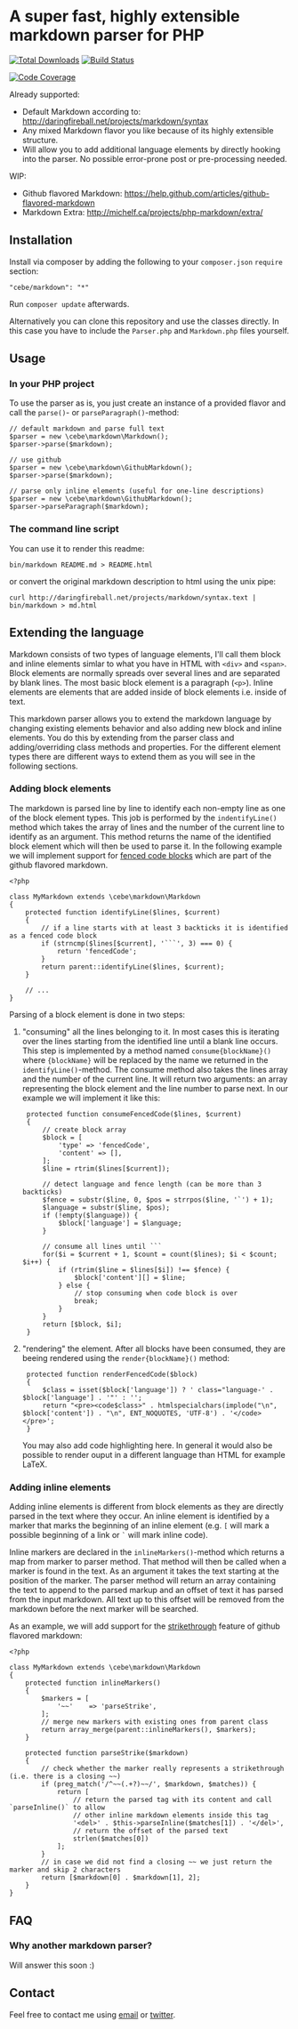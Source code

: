 A super fast, highly extensible markdown parser for PHP
=======================================================

[![Total Downloads](https://poser.pugx.org/cebe/markdown/downloads.png)](https://packagist.org/packages/cebe/markdown)
[![Build Status](https://secure.travis-ci.org/cebe/markdown.png)](http://travis-ci.org/cebe/markdown)
<!-- [![Scrutinizer Quality Score](https://scrutinizer-ci.com/g/cebe/markdown/badges/quality-score.png?s=17448ca4d140429fd687c58ff747baeb6568d528)](https://scrutinizer-ci.com/g/cebe/markdown/) -->
[![Code Coverage](https://scrutinizer-ci.com/g/cebe/markdown/badges/coverage.png?s=db6af342d55bea649307ef311fbd536abb9bab76)](https://scrutinizer-ci.com/g/cebe/markdown/)

Already supported:

- Default Markdown according to: <http://daringfireball.net/projects/markdown/syntax>
- Any mixed Markdown flavor you like because of its highly extensible structure.
- Will allow you to add additional language elements by directly hooking into the parser.
  No possible error-prone post or pre-processing needed.

WIP:

- Github flavored Markdown: <https://help.github.com/articles/github-flavored-markdown>
- Markdown Extra: <http://michelf.ca/projects/php-markdown/extra/>


Installation
------------

Install via composer by adding the following to your `composer.json` `require` section:

    "cebe/markdown": "*"

Run `composer update` afterwards.

Alternatively you can clone this repository and use the classes directly.
In this case you have to include the `Parser.php` and `Markdown.php` files yourself.


Usage
-----

### In your PHP project

To use the parser as is, you just create an instance of a provided flavor and call the `parse()`-
or `parseParagraph()`-method:

    // default markdown and parse full text
    $parser = new \cebe\markdown\Markdown();
    $parser->parse($markdown);

    // use github
    $parser = new \cebe\markdown\GithubMarkdown();
    $parser->parse($markdown);

    // parse only inline elements (useful for one-line descriptions)
    $parser = new \cebe\markdown\GithubMarkdown();
    $parser->parseParagraph($markdown);

### The command line script

You can use it to render this readme:

    bin/markdown README.md > README.html

or convert the original markdown description to html using the unix pipe:

    curl http://daringfireball.net/projects/markdown/syntax.text | bin/markdown > md.html


Extending the language
----------------------

Markdown consists of two types of language elements, I'll call them block and inline elements simlar to what you have in
HTML with `<div>` and `<span>`. Block elements are normally spreads over several lines and are separated by blank lines.
The most basic block element is a paragraph (`<p>`).
Inline elements are elements that are added inside of block elements i.e. inside of text.

This markdown parser allows you to extend the markdown language by changing existing elements behavior and also adding
new block and inline elements. You do this by extending from the parser class and adding/overriding class methods and
properties. For the different element types there are different ways to extend them as you will see in the following sections.

### Adding block elements

The markdown is parsed line by line to identify each non-empty line as one of the block element types.
This job is performed by the `indentifyLine()` method which takes the array of lines and the number of the current line
to identify as an argument. This method returns the name of the identified block element which will then be used to parse it.
In the following example we will implement support for [fenced code blocks][] which are part of the github flavored markdown.

[fenced code blocks]: https://help.github.com/articles/github-flavored-markdown#fenced-code-blocks "Fenced code block feature of github flavored markdown"

	<?php

	class MyMarkdown extends \cebe\markdown\Markdown
	{
		protected function identifyLine($lines, $current)
		{
			// if a line starts with at least 3 backticks it is identified as a fenced code block
			if (strncmp($lines[$current], '```', 3) === 0) {
				return 'fencedCode';
			}
			return parent::identifyLine($lines, $current);
		}

		// ...
	}

Parsing of a block element is done in two steps:

1. "consuming" all the lines belonging to it. In most cases this is iterating over the lines starting from the identified
   line until a blank line occurs. This step is implemented by a method named `consume{blockName}()` where `{blockName}`
   will be replaced by the name we returned in the `identifyLine()`-method. The consume method also takes the lines array
   and the number of the current line. It will return two arguments: an array representing the block element and the line
   number to parse next. In our example we will implement it like this:

		protected function consumeFencedCode($lines, $current)
		{
			// create block array
			$block = [
				'type' => 'fencedCode',
				'content' => [],
			];
			$line = rtrim($lines[$current]);

			// detect language and fence length (can be more than 3 backticks)
			$fence = substr($line, 0, $pos = strrpos($line, '`') + 1);
			$language = substr($line, $pos);
			if (!empty($language)) {
				$block['language'] = $language;
			}

			// consume all lines until ```
			for($i = $current + 1, $count = count($lines); $i < $count; $i++) {
				if (rtrim($line = $lines[$i]) !== $fence) {
					$block['content'][] = $line;
				} else {
					// stop consuming when code block is over
					break;
				}
			}
			return [$block, $i];
		}

2. "rendering" the element. After all blocks have been consumed, they are beeing rendered using the `render{blockName}()`
   method:

		protected function renderFencedCode($block)
		{
			$class = isset($block['language']) ? ' class="language-' . $block['language'] . '"' : '';
			return "<pre><code$class>" . htmlspecialchars(implode("\n", $block['content']) . "\n", ENT_NOQUOTES, 'UTF-8') . '</code></pre>';
		}

   You may also add code highlighting here. In general it would also be possible to render ouput in a different language than
   HTML for example LaTeX.


### Adding inline elements

Adding inline elements is different from block elements as they are directly parsed in the text where they occur.
An inline element is identified by a marker that marks the beginning of an inline element (e.g. `[` will mark a possible
beginning of a link or `` ` `` will mark inline code).

Inline markers are declared in the `inlineMarkers()`-method which returns a map from marker to parser method. That method
will then be called when a marker is found in the text. As an argument it takes the text starting at the position of the marker.
The parser method will return an array containing the text to append to the parsed markup and an offset of text it has
parsed from the input markdown. All text up to this offset will be removed from the markdown before the next marker will be searched.

As an example, we will add support for the [strikethrough][] feature of github flavored markdown:

[strikethrough]: https://help.github.com/articles/github-flavored-markdown#strikethrough "Strikethrough feature of github flavored markdown"

	<?php

	class MyMarkdown extends \cebe\markdown\Markdown
	{
		protected function inlineMarkers()
		{
			$markers = [
				'~~'    => 'parseStrike',
			];
			// merge new markers with existing ones from parent class
			return array_merge(parent::inlineMarkers(), $markers);
		}

		protected function parseStrike($markdown)
		{
			// check whether the marker really represents a strikethrough (i.e. there is a closing ~~)
			if (preg_match('/^~~(.+?)~~/', $markdown, $matches)) {
				return [
				    // return the parsed tag with its content and call `parseInline()` to allow
				    // other inline markdown elements inside this tag
					'<del>' . $this->parseInline($matches[1]) . '</del>',
					// return the offset of the parsed text
					strlen($matches[0])
				];
			}
			// in case we did not find a closing ~~ we just return the marker and skip 2 characters
			return [$markdown[0] . $markdown[1], 2];
		}
	}


FAQ
---

### Why another markdown parser?

Will answer this soon :)

Contact
-------

Feel free to contact me using [email](mailto:mail@cebe.cc) or [twitter](https://twitter.com/cebe_cc).
